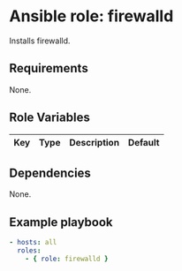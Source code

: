 # Ansible role: firewalld
Installs firewalld.

## Requirements
None.

## Role Variables
|Key|Type|Description|Default|
|:--|:---|:----------|:------|

## Dependencies
None.

## Example playbook

```yaml
- hosts: all
  roles:
    - { role: firewalld }
```
